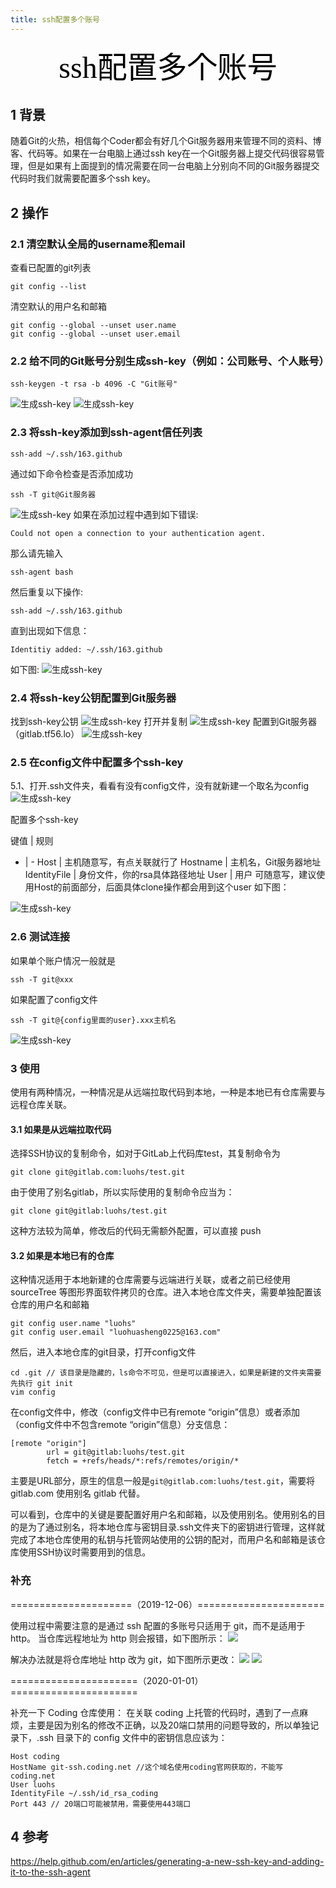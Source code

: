 ```yaml
---
title: ssh配置多个账号
---
```


<font color=black face="粗黑体" size=10><center>ssh配置多个账号</center></font>

## 1 背景
随着Git的火热，相信每个Coder都会有好几个Git服务器用来管理不同的资料、博客、代码等。如果在一台电脑上通过ssh key在一个Git服务器上提交代码很容易管理，但是如果有上面提到的情况需要在同一台电脑上分别向不同的Git服务器提交代码时我们就需要配置多个ssh key。
## 2 操作
### 2.1 清空默认全局的username和email
查看已配置的git列表

    git config --list

清空默认的用户名和邮箱

    git config --global --unset user.name
    git config --global --unset user.email
    
### 2.2 给不同的Git账号分别生成ssh-key（例如：公司账号、个人账号）
    ssh-keygen -t rsa -b 4096 -C "Git账号"
![](./80E13A4D-D912-4237-A95D-6161455B6885.png '生成ssh-key')
![](./77AB29E7-0E46-4AC4-82E7-DF052C405804.png '生成ssh-key')
### 2.3 将ssh-key添加到ssh-agent信任列表
    ssh-add ~/.ssh/163.github

通过如下命令检查是否添加成功

    ssh -T git@Git服务器
![](./27CF05D6-3139-4DFE-9028-7852D1FCA8C9.png '生成ssh-key')
如果在添加过程中遇到如下错误:

    Could not open a connection to your authentication agent.

那么请先输入

    ssh-agent bash

 然后重复以下操作:

    ssh-add ~/.ssh/163.github
 
直到出现如下信息：

    Identitiy added: ~/.ssh/163.github

如下图:
![](./6CE5B81C-6CF0-47EB-BCBB-0DFA39B37309.png '生成ssh-key')

### 2.4 将ssh-key公钥配置到Git服务器
找到ssh-key公钥
![](./77AB29E7-0E46-4AC4-82E7-DF052C405804.png '生成ssh-key')
打开并复制
![](./73FED1B8-5F77-481E-A31C-532B8B90E631.png '生成ssh-key')
配置到Git服务器（gitlab.tf56.lo）
![](./2B364C18-2C64-4826-8AD1-BD769AEE4660.png '生成ssh-key')

### 2.5 在config文件中配置多个ssh-key
5.1、打开.ssh文件夹，看看有没有config文件，没有就新建一个取名为config
![](./48B4A72B-0F42-48EA-846C-DB120CF27571.png '生成ssh-key')

配置多个ssh-key

<!--
表格剧中写法
:-: | :-: | :-:
-->
[//]:# (表格剧中写法 :-: | :-: | :-:)
键值 | 规则
- | - 
Host | 主机随意写，有点关联就行了
Hostname |  主机名，Git服务器地址
IdentityFile  | 身份文件，你的rsa具体路径地址
User | 用户   可随意写，建议使用Host的前面部分，后面具体clone操作都会用到这个user
如下图：

![](./29BB4551-710F-4B43-BDF1-80A27BB490A4.png '生成ssh-key')

### 2.6 测试连接
如果单个账户情况一般就是

    ssh -T git@xxx

如果配置了config文件

    ssh -T git@{config里面的user}.xxx主机名
![](./0DF52DCD-4E4D-4643-AD18-5FDFDD1C2E11.png '生成ssh-key')

### 3 使用

使用有两种情况，一种情况是从远端拉取代码到本地，一种是本地已有仓库需要与远程仓库关联。

#### 3.1 如果是从远端拉取代码

选择SSH协议的复制命令，如对于GitLab上代码库test，其复制命令为
```
git clone git@gitlab.com:luohs/test.git
```
由于使用了别名gitlab，所以实际使用的复制命令应当为：
```
git clone git@gitlab:luohs/test.git
```
这种方法较为简单，修改后的代码无需额外配置，可以直接 push

#### 3.2 如果是本地已有的仓库

这种情况适用于本地新建的仓库需要与远端进行关联，或者之前已经使用sourceTree 等图形界面软件拷贝的仓库。进入本地仓库文件夹，需要单独配置该仓库的用户名和邮箱
```
git config user.name "luohs"
git config user.email "luohuasheng0225@163.com"
```
然后，进入本地仓库的git目录，打开config文件
```
cd .git // 该目录是隐藏的，ls命令不可见，但是可以直接进入，如果是新建的文件夹需要先执行 git init
vim config
```
在config文件中，修改（config文件中已有remote “origin”信息）或者添加（config文件中不包含remote “origin”信息）分支信息：
```
[remote "origin"]
        url = git@gitlab:luohs/test.git
        fetch = +refs/heads/*:refs/remotes/origin/*
```
主要是URL部分，原生的信息一般是`git@gitlab.com:luohs/test.git`，需要将 gitlab.com 使用别名 gitlab 代替。

可以看到，仓库中的关键是要配置好用户名和邮箱，以及使用别名。使用别名的目的是为了通过别名，将本地仓库与密钥目录.ssh文件夹下的密钥进行管理，这样就完成了本地仓库使用的私钥与托管网站使用的公钥的配对，而用户名和邮箱是该仓库使用SSH协议时需要用到的信息。

### 补充 
=====================（2019-12-06）======================  

使用过程中需要注意的是通过 ssh 配置的多账号只适用于 git，而不是适用于 http。
当仓库远程地址为 http 则会报错，如下图所示：
![](./git-https-error.png '')

解决办法就是将仓库地址 http 改为 git，如下图所示更改：
![](./git-config.png '')
![](./git-config-http.png '')

======================（2020-01-01）======================

补充一下 Coding 仓库使用：
在关联 coding 上托管的代码时，遇到了一点麻烦，主要是因为别名的修改不正确，以及20端口禁用的问题导致的，所以单独记录下，.ssh 目录下的 config 文件中的密钥信息应该为：
```
Host coding
HostName git-ssh.coding.net //这个域名使用coding官网获取的，不能写 coding.net
User luohs
IdentityFile ~/.ssh/id_rsa_coding
Port 443 // 20端口可能被禁用，需要使用443端口
```

## 4 参考
https://help.github.com/en/articles/generating-a-new-ssh-key-and-adding-it-to-the-ssh-agent
